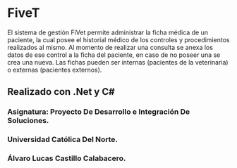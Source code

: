 # FiveT

El sistema de gestión FiVet permite administrar la ficha médica de un paciente, la cual posee el historial médico
de los controles y procedimientos realizados al mismo. Al momento de realizar una consulta se anexa los datos
de ese control a la ficha del paciente, en caso de no poseer una se crea una nueva. Las fichas pueden ser
internas (pacientes de la veterinaria) o externas (pacientes externos). 

## Realizado con .Net y C#

### Asignatura: Proyecto De Desarrollo e Integración De Soluciones.
### Universidad Católica Del Norte.
### Álvaro Lucas Castillo Calabacero.
